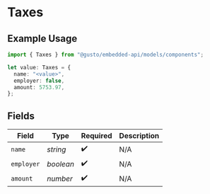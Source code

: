 # Taxes

## Example Usage

```typescript
import { Taxes } from "@gusto/embedded-api/models/components";

let value: Taxes = {
  name: "<value>",
  employer: false,
  amount: 5753.97,
};
```

## Fields

| Field              | Type               | Required           | Description        |
| ------------------ | ------------------ | ------------------ | ------------------ |
| `name`             | *string*           | :heavy_check_mark: | N/A                |
| `employer`         | *boolean*          | :heavy_check_mark: | N/A                |
| `amount`           | *number*           | :heavy_check_mark: | N/A                |